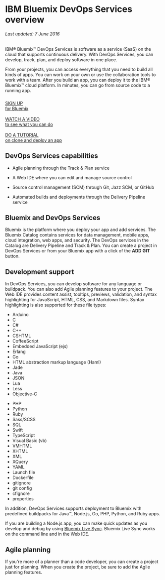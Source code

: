# IBM Bluemix DevOps Services overview

###### Last updated: 7 June 2016

IBM&reg; Bluemix&trade; DevOps Services is software as a service (SaaS) on the cloud that supports continuous delivery. With DevOps Services, you can develop, track, plan, and deploy software in one place.

From your projects, you can access everything that you need to build all kinds of apps. You can work on your own or use the collaboration tools to work with a team. After you build an app, you can deploy it to the IBM&reg; Bluemix&trade; cloud platform. In minutes, you can go from source code to a running app.

<h5> </h5>
<div class="container-fluid small_bottom_space">
   <div class="row pbl button-links" id="overview-links">
		<a href="https://login.jazz.net/psso/proxy/jazzregister?redirect_uri=https%3A%2F%2Fhub.jazz.net%2F" target="_blank" alt-text="Sign up"><div class="hollowButton">SIGN UP<div class="extra-title">for Bluemix</div></div></a>&nbsp;
		<a href="https://www.youtube.com/watch?v=VJesera9jR0" target="_blank"><div class="hollowButton">WATCH A VIDEO<div class="extra-title">to see what you can do</div></div></a>&nbsp;
		<a href="/tutorials/devopsweb"><div class="hollowButton">DO A TUTORIAL<div class="extra-title">on clone and deploy an app</div></div></a>
   </div>
</div>

<a id="capabilities"></a>
<h2 style="padding-top:0px"> DevOps Services capabilities </h2>

* Agile planning through the Track & Plan service 
<!-- <image of quick planner>  -->

* A Web IDE where you can edit and manage source control 
<!-- <image of web ide>  -->

* Source control management (SCM) through Git, Jazz SCM, or GitHub 
<!--<image of git? Command line> -->

* Automated builds and deployments through the Delivery Pipeline service 
<!--<image of build and deploy page>  -->

<a id="and_bluemix"></a>
## Bluemix and DevOps Services

Bluemix is the platform where you deploy your app and add services. The Bluemix Catalog contains services for data management, mobile apps, cloud integration, web apps, and security. The DevOps services in the Catalog are Delivery Pipeline and Track & Plan. You can create a project in DevOps Services or from your Bluemix app with a click of the **ADD GIT** button.

<a id="dev_support"></a>
## Development support
In DevOps Services, you can develop software for any language or buildpack. You can also add Agile planning features to your project. The Web IDE provides content assist, tooltips, previews, validation, and syntax highlighting for JavaScript, HTML, CSS, and Markdown files. Syntax highlighting is also supported for these file types:

<div name="lang-list" class="jh-columns pbs">
<div class="jh-col-12-6 f_left prm"><ul><li> Arduino 
</li><li> C 
</li><li> C# 
</li><li> C++ 
</li><li> CSHTML 
</li><li> CoffeeScript 
</li><li> Embedded JavaScript (ejs) 
</li><li> Erlang 
</li><li> Go 
</li><li> HTML abstraction markup language (Haml) 
</li><li> Jade 
</li><li> Java 
</li><li> JSON 
</li><li> Lua  
</li><li> Less  
</li><li> Objective-C</li></ul>
</div><div class="jh-col-12-3 f_left prm">
<ul><li>PHP 
</li><li> Python 
</li><li> Ruby 
</li><li> Sass/SCSS 
</li><li> SQL 
</li><li> Swift 
</li><li> TypeScript 
</li><li> Visual Basic (vb) 
</li><li> VMHTML
</li><li> XHTML 
</li><li> XML 
</li><li> XQuery 
</li><li> YAML 
</li><li> Launch file 	
</li><li> Dockerfile 
</li><li> gitignore 
</li><li> git config 
</li><li> cfignore
</li><li> properties </li>
</ul>
</div></div>
In addition, DevOps Services supports deployment to Bluemix with predefined buildpacks for Java&trade;, Node.js, Go, PHP, Python, and Ruby apps.
 
If you are building a Node.js app, you can make quick updates as you develop and debug by using 
[Bluemix Live Sync](https://www.ng.bluemix.net/docs/develop/bluemixlive.html). 
Bluemix Live Sync works on the command line and in the Web IDE. 

<a id="agile"></a>
## Agile planning
If you're more of a planner than a code developer, you can create a project just for planning. When you create the project, be sure to add the Agile planning features.




